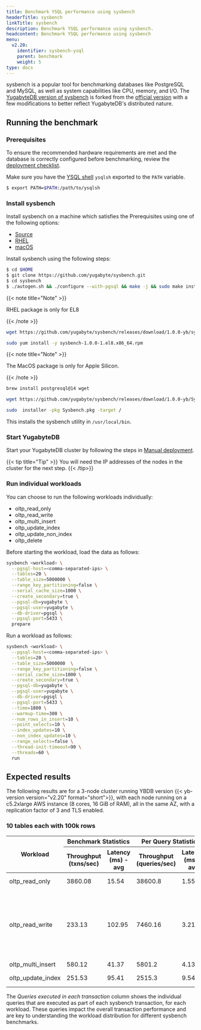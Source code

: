 ```yaml
---
title: Benchmark YSQL performance using sysbench
headerTitle: sysbench
linkTitle: sysbench
description: Benchmark YSQL performance using sysbench.
headcontent: Benchmark YSQL performance using sysbench
menu:
  v2.20:
    identifier: sysbench-ysql
    parent: benchmark
    weight: 5
type: docs
---
```


sysbench is a popular tool for benchmarking databases like PostgreSQL and MySQL, as well as system capabilities like CPU, memory, and I/O. The [YugabyteDB version of sysbench](https://github.com/yugabyte/sysbench) is forked from the [official version](https://github.com/akopytov/sysbench) with a few modifications to better reflect YugabyteDB's distributed nature.

## Running the benchmark

### Prerequisites

To ensure the recommended hardware requirements are met and the database is correctly configured before benchmarking, review the [deployment checklist](../../deploy/checklist/).

Make sure you have the [YSQL shell](../../admin/ysqlsh/) `ysqlsh` exported to the `PATH` variable.

```sh
$ export PATH=$PATH:/path/to/ysqlsh
```

### Install sysbench

Install sysbench on a machine which satisfies the Prerequisites using one of the following options:

<ul class="nav nav-tabs nav-tabs-yb">
    <li>
    <a href="#github" class="nav-link active" id="github-tab" data-bs-toggle="tab" role="tab" aria-controls="github" aria-selected="true">
      <i class="fab fa-github" aria-hidden="true"></i>
      Source
    </a>
  </li>
  <li>
    <a href="#rhel" class="nav-link" id="rhel-tab" data-bs-toggle="tab" role="tab" aria-controls="rhel" aria-selected="true">
      <i class="fa-brands fa-redhat" aria-hidden="true"></i>
      RHEL
    </a>
  </li>
  <li >
    <a href="#macos" class="nav-link" id="macos-tab" data-bs-toggle="tab" role="tab" aria-controls="macos" aria-selected="true">
      <i class="fa-brands fa-apple" aria-hidden="true"></i>
      macOS
    </a>
  </li>

</ul>

<div class="tab-content">
  <div id="github" class="tab-pane fade show active" role="tabpanel" aria-labelledby="github-tab">

Install sysbench using the following steps:

```sh
$ cd $HOME
$ git clone https://github.com/yugabyte/sysbench.git
$ cd sysbench
$ ./autogen.sh && ./configure --with-pgsql && make -j && sudo make install
```

  </div>

  <div id="rhel" class="tab-pane fade" role="tabpanel" aria-labelledby="rhel-tab">

{{< note title="Note" >}}

RHEL package is only for EL8

{{< /note >}}

```sh
wget https://github.com/yugabyte/sysbench/releases/download/1.0.0-yb/sysbench-1.0.0-1.el8.x86_64.rpm

sudo yum install -y sysbench-1.0.0-1.el8.x86_64.rpm 
```

  </div>
  <div id="macos" class="tab-pane fade" role="tabpanel" aria-labelledby="macos-tab">

{{< note title="Note" >}}

The MacOS package is only for Apple Silicon.

{{< /note >}}

```sh
brew install postgresql@14 wget

wget https://github.com/yugabyte/sysbench/releases/download/1.0.0-yb/Sysbench.pkg

sudo  installer -pkg Sysbench.pkg -target /
```

  </div>

</div>

This installs the sysbench utility in `/usr/local/bin`.

### Start YugabyteDB

Start your YugabyteDB cluster by following the steps in [Manual deployment](../../deploy/manual-deployment/).

{{< tip title="Tip" >}}
You will need the IP addresses of the nodes in the cluster for the next step.
{{< /tip>}}

### Run individual workloads

You can choose to run the following workloads individually:

* oltp_read_only
* oltp_read_write
* oltp_multi_insert
* oltp_update_index
* oltp_update_non_index
* oltp_delete

Before starting the workload, load the data as follows:

```sh
sysbench <workload> \
  --pgsql-host=<comma-separated-ips> \
  --tables=20 \
  --table_size=5000000 \
  --range_key_partitioning=false \
  --serial_cache_size=1000 \
  --create_secondary=true \
  --pgsql-db=yugabyte \
  --pgsql-user=yugabyte \
  --db-driver=pgsql \
  --pgsql-port=5433 \
  prepare

```

Run a workload as follows:

```sh
sysbench <workload> \
  --pgsql-host=<comma-separated-ips> \
  --tables=20 \
  --table_size=5000000  \
  --range_key_partitioning=false \
  --serial_cache_size=1000 \
  --create_secondary=true \
  --pgsql-db=yugabyte \
  --pgsql-user=yugabyte \
  --db-driver=pgsql \
  --pgsql-port=5433 \
  --time=1800 \
  --warmup-time=300 \
  --num_rows_in_insert=10 \
  --point_selects=10 \
  --index_updates=10 \
  --non_index_updates=10 \
  --range_selects=false \
  --thread-init-timeout=90 \
  --threads=60 \
  run

```

## Expected results

The following results are for a 3-node cluster running YBDB version {{< yb-version version="v2.20" format="short">}}, with each node running on a c5.2xlarge AWS instance (8 cores, 16 GiB of RAM), all in the same AZ, with a replication factor of 3 and TLS enabled.

### 10 tables each with 100k rows

<table>
  <thead>
    <tr>
      <th rowspan="2">Workload</th>
      <th colspan="2">Benchmark Statistics</th>
      <th colspan="2">Per Query Statistics</th>
      <th rowspan="2">Queries executed in each transaction</th>
    </tr>
    <tr>
      <th>Throughput (txns/sec)</th>
      <th>Latency (ms) - avg</th>
      <th>Throughput (queries/sec)</th>
      <th>Latency (ms) - avg</th>
    </tr>
  </thead>
  <tbody>
    <tr>
      <td>oltp_read_only</td>
      <td>3860.08</td>
      <td>15.54</td>
      <td>38600.8</td>
      <td>1.55</td>
      <td>10 point selects</td>
    </tr>
    <tr>
      <td>oltp_read_write</td>
      <td>233.13</td>
      <td>102.95</td>
      <td>7460.16</td>
      <td>3.21</td>
      <td>10 point selects <br> 10 index updates <br> 10 non-index update <br> 1 Insert <br> 1 Delete</td>
    </tr>
    <tr>
      <td>oltp_multi_insert</td>
      <td>580.12</td>
      <td>41.37</td>
      <td>5801.2</td>
      <td>4.13</td>
      <td>10 Insert</td>
    </tr>
    <tr>
      <td>oltp_update_index</td>
      <td>251.53</td>
      <td>95.41</td>
      <td>2515.3</td>
      <td>9.54</td>
      <td>10 index updates</td>
    </tr>
  </tbody>
</table>

The _Queries executed in each transaction_ column shows the individual queries that are executed as part of each sysbench transaction, for each workload. These queries impact the overall transaction performance and are key to understanding the workload distribution for different sysbench benchmarks.
